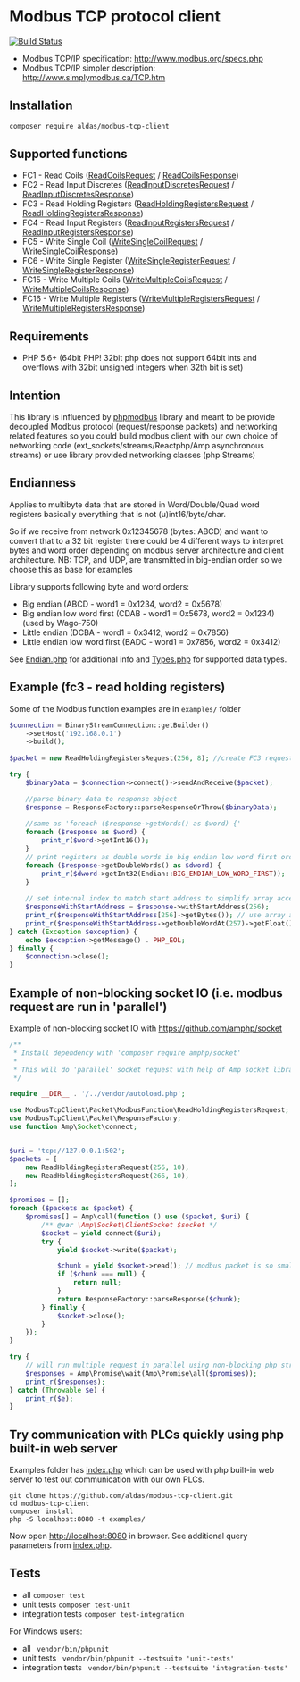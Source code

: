 # Modbus TCP protocol client
[![Build Status](https://travis-ci.org/aldas/modbus-tcp-client.svg?branch=master)](https://travis-ci.org/aldas/modbus-tcp-client)

* Modbus TCP/IP specification: http://www.modbus.org/specs.php
* Modbus TCP/IP simpler description: http://www.simplymodbus.ca/TCP.htm

## Installation

```bash
composer require aldas/modbus-tcp-client
```

## Supported functions

* FC1 - Read Coils ([ReadCoilsRequest](src/Packet/ModbusFunction/ReadCoilsRequest.php) / [ReadCoilsResponse](src/Packet/ModbusFunction/ReadCoilsResponse.php))
* FC2 - Read Input Discretes ([ReadInputDiscretesRequest](src/Packet/ModbusFunction/ReadInputDiscretesRequest.php) / [ReadInputDiscretesResponse](src/Packet/ModbusFunction/ReadInputDiscretesResponse.php))
* FC3 - Read Holding Registers ([ReadHoldingRegistersRequest](src/Packet/ModbusFunction/ReadHoldingRegistersRequest.php) / [ReadHoldingRegistersResponse](src/Packet/ModbusFunction/ReadHoldingRegistersResponse.php))
* FC4 - Read Input Registers ([ReadInputRegistersRequest](src/Packet/ModbusFunction/ReadInputRegistersRequest.php) / [ReadInputRegistersResponse](src/Packet/ModbusFunction/ReadInputRegistersResponse.php))
* FC5 - Write Single Coil ([WriteSingleCoilRequest](src/Packet/ModbusFunction/WriteSingleCoilRequest.php) / [WriteSingleCoilResponse](src/Packet/ModbusFunction/WriteSingleCoilResponse.php))
* FC6 - Write Single Register ([WriteSingleRegisterRequest](src/Packet/ModbusFunction/WriteSingleRegisterRequest.php) / [WriteSingleRegisterResponse](src/Packet/ModbusFunction/WriteSingleRegisterResponse.php))
* FC15 - Write Multiple Coils ([WriteMultipleCoilsRequest](src/Packet/ModbusFunction/WriteMultipleCoilsRequest.php) / [WriteMultipleCoilsResponse](src/Packet/ModbusFunction/WriteMultipleCoilsResponse.php))
* FC16 - Write Multiple Registers ([WriteMultipleRegistersRequest](src/Packet/ModbusFunction/WriteMultipleRegistersRequest.php) / [WriteMultipleRegistersResponse](src/Packet/ModbusFunction/WriteMultipleRegistersResponse.php))

## Requirements

* PHP 5.6+ (64bit PHP! 32bit php does not support 64bit ints and overflows with 32bit unsigned integers when 32th bit is set)

## Intention
This library is influenced by [phpmodbus](https://github.com/adduc/phpmodbus) library and meant to be provide decoupled Modbus protocol (request/response packets) and networking related features so you could build modbus client with our own choice of networking code (ext_sockets/streams/Reactphp/Amp asynchronous streams) or use library provided networking classes (php Streams)

## Endianness
Applies to multibyte data that are stored in Word/Double/Quad word registers basically everything
that is not (u)int16/byte/char. 

So if we receive from network 0x12345678 (bytes: ABCD) and want to convert that to a 32 bit register there could be 4 different 
ways to interpret bytes and word order depending on modbus server architecture and client architecture.
NB: TCP, and UDP, are transmitted in big-endian order so we choose this as base for examples

Library supports following byte and word orders:
* Big endian (ABCD - word1 = 0x1234, word2 = 0x5678) 
* Big endian low word first (CDAB - word1 = 0x5678, word2 = 0x1234) (used by Wago-750)
* Little endian (DCBA - word1 = 0x3412, word2 = 0x7856)
* Little endian low word first (BADC - word1 = 0x7856, word2 = 0x3412)

See [Endian.php](src/Utils/Endian.php) for additional info and [Types.php](src/Utils/Types.php) for supported data types.

## Example (fc3 - read holding registers)

Some of the Modbus function examples are in `examples/` folder

```php
$connection = BinaryStreamConnection::getBuilder()
    ->setHost('192.168.0.1')
    ->build();
    
$packet = new ReadHoldingRegistersRequest(256, 8); //create FC3 request packet

try {
    $binaryData = $connection->connect()->sendAndReceive($packet);

    //parse binary data to response object
    $response = ResponseFactory::parseResponseOrThrow($binaryData);
    
    //same as 'foreach ($response->getWords() as $word) {'
    foreach ($response as $word) { 
        print_r($word->getInt16());
    }
    // print registers as double words in big endian low word first order (as WAGO-750 does)
    foreach ($response->getDoubleWords() as $dword) {
        print_r($dword->getInt32(Endian::BIG_ENDIAN_LOW_WORD_FIRST));
    }
        
    // set internal index to match start address to simplify array access
    $responseWithStartAddress = $response->withStartAddress(256);
    print_r($responseWithStartAddress[256]->getBytes()); // use array access to get word
    print_r($responseWithStartAddress->getDoubleWordAt(257)->getFloat());
} catch (Exception $exception) {
    echo $exception->getMessage() . PHP_EOL;
} finally {
    $connection->close();
}
```

## Example of non-blocking socket IO (i.e. modbus request are run in 'parallel')

Example of non-blocking socket IO with https://github.com/amphp/socket

```php
/**
 * Install dependency with 'composer require amphp/socket'
 *
 * This will do 'parallel' socket request with help of Amp socket library
 */

require __DIR__ . '/../vendor/autoload.php';

use ModbusTcpClient\Packet\ModbusFunction\ReadHoldingRegistersRequest;
use ModbusTcpClient\Packet\ResponseFactory;
use function Amp\Socket\connect;


$uri = 'tcp://127.0.0.1:502';
$packets = [
    new ReadHoldingRegistersRequest(256, 10),
    new ReadHoldingRegistersRequest(266, 10),
];

$promises = [];
foreach ($packets as $packet) {
    $promises[] = Amp\call(function () use ($packet, $uri) {
        /** @var \Amp\Socket\ClientSocket $socket */
        $socket = yield connect($uri);
        try {
            yield $socket->write($packet);

            $chunk = yield $socket->read(); // modbus packet is so small that one read is enough
            if ($chunk === null) {
                return null;
            }
            return ResponseFactory::parseResponse($chunk);
        } finally {
            $socket->close();
        }
    });
}

try {
    // will run multiple request in parallel using non-blocking php stream io
    $responses = Amp\Promise\wait(Amp\Promise\all($promises));
    print_r($responses);
} catch (Throwable $e) {
    print_r($e);
}
```

## Try communication with PLCs quickly using php built-in web server

Examples folder has [index.php](examples/index.php) which can be used with php built-in web server to test
out communication with our own PLCs.

```
git clone https://github.com/aldas/modbus-tcp-client.git
cd modbus-tcp-client
composer install
php -S localhost:8080 -t examples/
```

Now open <http://localhost:8080> in browser. See additional query parameters from [index.php](examples/index.php).


## Tests

* all `composer test`
* unit tests `composer test-unit`
* integration tests `composer test-integration`

For Windows users:
* all ` vendor/bin/phpunit`
* unit tests ` vendor/bin/phpunit --testsuite 'unit-tests'`
* integration tests ` vendor/bin/phpunit --testsuite 'integration-tests'`
